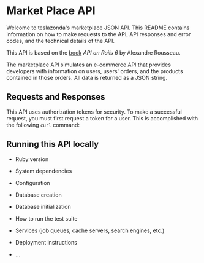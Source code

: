 # Market Place API
Welcome to teslazonda's marketplace JSON API. This README contains information on how to make requests to the API,
API responses and error codes, and the technical details of the API.

This API is based on the [book](https://github.com/madeindjs/api_on_rails) *API on Rails 6* by Alexandre Rousseau.

The marketplace API simulates an e-commerce API that provides developers with information on users, users' orders, and the products contained in those orders. All data is returned as a JSON string.

## Requests and Responses
This API uses authorization tokens for security. To make a successful request, you must first request a token for a user. This is accomplished with the following ```curl``` command:



## Running this API locally
* Ruby version

* System dependencies

* Configuration

* Database creation

* Database initialization

* How to run the test suite

* Services (job queues, cache servers, search engines, etc.)

* Deployment instructions

* ...
